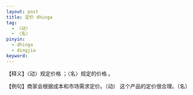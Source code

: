 ```yaml
---
layout: post
title: 定价 dhinga
tag:
  - 〈动〉
  - 〈名〉
pinyin: 
  - dhinga
  - dingjia
keyword: 
---
```



【释义】〈动〉规定价格 ；〈名〉规定的价格 。                
                                                        
【例句】商家会根据成本和市场需求定价。（动） 这个产品的定价很合理。（名）             
                            
                
                
